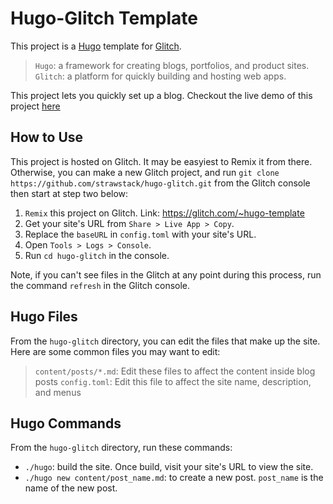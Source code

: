 Hugo-Glitch Template
====================

This project is a [Hugo](https://gohugo.io/) template for [Glitch](https://glitch.com/).

>`Hugo`: a framework for creating blogs, portfolios, and product sites.
>`Glitch`: a platform for quickly building and hosting web apps. 

This project lets you quickly set up a blog. Checkout the live demo of this project [here](https://hugo-template.glitch.me/)

How to Use
----------

This project is hosted on Glitch. It may be easyiest to Remix it from there. Otherwise, you can make a new Glitch project, and run `git clone https://github.com/strawstack/hugo-glitch.git` from the Glitch console then start at step two below:

1. `Remix` this project on Glitch. Link: https://glitch.com/~hugo-template
2. Get your site's URL from `Share > Live App > Copy`.
3. Replace the `baseURL` in `config.toml` with your site's URL.
4. Open `Tools > Logs > Console`.
5. Run `cd hugo-glitch` in the console.

Note, if you can't see files in the Glitch at any point during this process, run the command `refresh` in the Glitch console.

Hugo Files
----------

From the `hugo-glitch` directory, you can edit the files that make up the site. Here are some common files you may want to edit:

>`content/posts/*.md`: Edit these files to affect the content inside blog posts
>`config.toml`: Edit this file to affect the site name, description, and menus

Hugo Commands
-------------

From the `hugo-glitch` directory, run these commands:

- `./hugo`: build the site. Once build, visit your site's URL to view the site.
- `./hugo new content/post_name.md`: to create a new post. `post_name` is the name of the new post.
